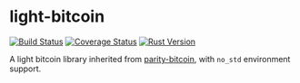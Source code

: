 # light-bitcoin

[![Build Status]][Circle CI]
[![Coverage Status]][Codecov]
[![Rust Version]][Rust 1.36+]

[Build Status]: https://img.shields.io/circleci/build/github/chainx-org/light-bitcoin/master?style=flat-square
[Circle CI]: https://circleci.com/gh/chainx-org/light-bitcoin/tree/master
[Coverage Status]: https://img.shields.io/codecov/c/github/chainx-org/light-bitcoin/master?style=flat-square
[Codecov]: https://codecov.io/gh/chainx-org/light-bitcoin/branch/master
[Rust Version]: https://img.shields.io/badge/rustc-1.36+-lightgray.svg?style=flat-square
[Rust 1.36+]: https://blog.rust-lang.org/2019/07/04/Rust-1.36.0.html

A light bitcoin library inherited from [parity-bitcoin](https://github.com/paritytech/parity-bitcoin/commit/7fb158da1c3cb93d9f0b60138e894d6a1cb03382), with `no_std` environment support.
